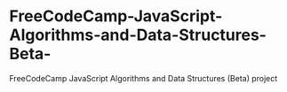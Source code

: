 # FreeCodeCamp-JavaScript-Algorithms-and-Data-Structures-Beta-
FreeCodeCamp JavaScript Algorithms and Data Structures (Beta) project
